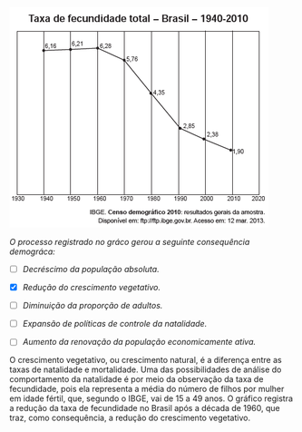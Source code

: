

![](787c92f1-96b9-e3f5-b406-4185a8a3b07d.png)

*O processo registrado no gráco gerou a seguinte consequência demográca:*



- [ ] *Decréscimo da população absoluta.*
- [x] *Redução do crescimento vegetativo.*
- [ ] *Diminuição da proporção de adultos.*
- [ ] *Expansão de políticas de controle da natalidade.*
- [ ] *Aumento da renovação da população economicamente ativa.*


O crescimento vegetativo, ou crescimento natural, é a diferença entre as taxas de natalidade e mortalidade. Uma das possibilidades de análise do comportamento da natalidade é por meio da observação da taxa de fecundidade, pois ela representa a média do número de filhos por mulher em idade fértil, que, segundo o IBGE, vai de 15 a 49 anos. O gráfico registra a redução da taxa de fecundidade no Brasil após a década de 1960, que traz, como consequência, a redução do crescimento vegetativo.
